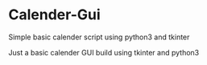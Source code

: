 <h1>Calender-Gui</h1>                                                      

Simple basic calender script using python3 and tkinter

Just a basic calender GUI build using tkinter and python3
